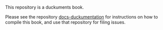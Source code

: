 This repository is a duckuments book. 


Please see the repository [docs-duckumentation](https://github.com/duckietown/docs-duckumentation)
for instructions on how to compile this book, and use that repository for filing issues.
